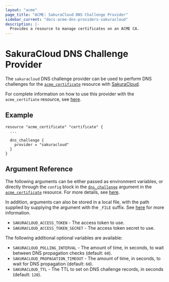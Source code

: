 ```yaml
---
layout: "acme"
page_title: "ACME: SakuraCloud DNS Challenge Provider"
sidebar_current: "docs-acme-dns-providers-sakuracloud"
description: |-
  Provides a resource to manage certificates on an ACME CA.
---
```


# SakuraCloud DNS Challenge Provider

The `sakuracloud` DNS challenge provider can be used to perform DNS challenges for
the [`acme_certificate`][resource-acme-certificate] resource with
[SakuraCloud][provider-service-page].

[resource-acme-certificate]: /docs/providers/acme/r/certificate.html
[provider-service-page]: https://cloud.sakura.ad.jp

For complete information on how to use this provider with the `acme_certifiate`
resource, see [here][resource-acme-certificate-dns-challenges].

[resource-acme-certificate-dns-challenges]: /docs/providers/acme/r/certificate.html#using-dns-challenges

## Example

```hcl
resource "acme_certificate" "certificate" {
  ...

  dns_challenge {
    provider = "sakuracloud"
  }
}
```

## Argument Reference

The following arguments can be either passed as environment variables, or
directly through the `config` block in the
[`dns_challenge`][resource-acme-certificate-dns-challenge-arg] argument in the
[`acme_certificate`][resource-acme-certificate] resource. For more details, see
[here][resource-acme-certificate-dns-challenges].

[resource-acme-certificate-dns-challenge-arg]: /docs/providers/acme/r/certificate.html#dns_challenge

In addition, arguments can also be stored in a local file, with the path
supplied by supplying the argument with the `_FILE` suffix. See
[here][acme-certificate-file-arg-example] for more information.

[acme-certificate-file-arg-example]: /docs/providers/acme/r/certificate.html#using-variable-files-for-provider-arguments

* `SAKURACLOUD_ACCESS_TOKEN` - The access token to use.
* `SAKURACLOUD_ACCESS_TOKEN_SECRET` - The access token secret to use.

The following additional optional variables are available:

* `SAKURACLOUD_POLLING_INTERVAL` - The amount of time, in seconds, to wait between
  DNS propagation checks (default: `60`).
* `SAKURACLOUD_PROPAGATION_TIMEOUT` - The amount of time, in seconds, to wait for DNS
  propagation (default: `60`).
* `SAKURACLOUD_TTL` - The TTL to set on DNS challenge records, in seconds (default:
  `120`).

